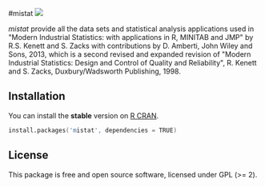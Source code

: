 #mistat
[![](http://cranlogs.r-pkg.org/badges/mistat)](https://cran.r-project.org/package=mistat)

*mistat* provide all the data sets and statistical analysis applications used in "Modern Industrial Statistics: with applications in R, MINITAB and JMP" by R.S. Kenett and S. Zacks with contributions by D. Amberti, John Wiley and Sons, 2013, which is a second revised and expanded revision of "Modern Industrial Statistics: Design and Control of Quality and Reliability", R. Kenett and S. Zacks, Duxbury/Wadsworth Publishing, 1998.

## Installation
You can install the **stable** version on
[R CRAN](https://cran.r-project.org/package=mistat).

```s
install.packages('mistat', dependencies = TRUE)
```

## License

This package is free and open source software, licensed under GPL (>= 2).
